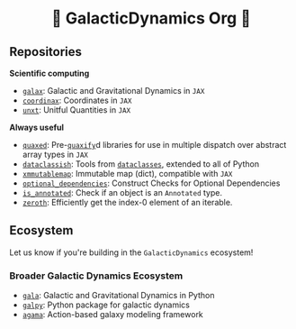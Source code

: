 <h1 align='center'> 🌟 GalacticDynamics Org 🌟 </h1>

## Repositories

**Scientific computing**

- [`galax`](https://github.com/GalacticDynamics/galax/): Galactic and Gravitational Dynamics in `JAX`
- [`coordinax`](https://github.com/GalacticDynamics/coordinax/): Coordinates in `JAX`
- [`unxt`](https://github.com/GalacticDynamics/unxt/): Unitful Quantities in `JAX`

**Always useful**
- [`quaxed`](https://github.com/GalacticDynamics/quaxed/): Pre-[`quaxify`](https://docs.kidger.site/quax/)d libraries for use in multiple dispatch over abstract array types in `JAX`
- [`dataclassish`](https://github.com/GalacticDynamics/dataclassish/): Tools from [`dataclasses`](https://docs.python.org/3/library/dataclasses.html), extended to all of Python
- [`xmmutablemap`](https://github.com/GalacticDynamics/xmmutablemap): Immutable map (dict), compatible with `JAX`
- [`optional_dependencies`](https://github.com/GalacticDynamics/optional_dependencies): Construct Checks for Optional Dependencies
- [`is_annotated`](https://pypi.org/project/is-annotated/): Check if an object is an `Annotated` type.
- [`zeroth`](https://github.com/GalacticDynamics/zeroth): Efficiently get the index-0 element of an iterable.


## Ecosystem

Let us know if you're building in the `GalacticDynamics` ecosystem!


### Broader Galactic Dynamics Ecosystem

- [`gala`](https://github.com/adrn/gala/): Galactic and Gravitational Dynamics in Python
- [`galpy`](https://docs.galpy.org/en/latest/index.html): Python package for galactic dynamics
- [`agama`](https://github.com/GalacticDynamics-Oxford/Agama): Action-based galaxy modeling framework
